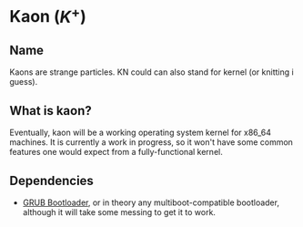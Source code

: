 # Kaon ($K^+$)
## Name
Kaons are strange particles. KN could can also stand for kernel (or knitting i
guess).
## What is kaon?
Eventually, kaon will be a working operating system kernel for x86_64 machines.
It is currently a work in progress, so it won't have some common features one
would expect from a fully-functional kernel.
## Dependencies
- [GRUB Bootloader](https://www.gnu.org/software/grub/), or in theory any 
multiboot-compatible bootloader, although it will take some messing to get it
to work.
